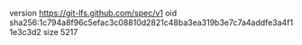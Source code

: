version https://git-lfs.github.com/spec/v1
oid sha256:1c794a8f96c5efac3c08810d2821c48ba3ea319b3e7c7a4addfe3a4f11e3c3d2
size 5217
